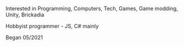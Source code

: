 Interested in Programming, Computers, Tech, Games, Game modding, Unity, Brickadia

Hobbyist programmer - JS, C# mainly

Began 05/2021
